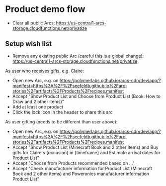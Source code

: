 # Product demo flow

 * Clear all public Arcs: https://us-central1-arcs-storage.cloudfunctions.net/privatize


## Setup wish list

 * Remove any existing public Arc (careful this is a global change): https://us-central1-arcs-storage.cloudfunctions.net/privatize

As user who receives gifts, e.g. Claire:

 * Open new Arc, e.g. on    https://polymerlabs.github.io/arcs-cdn/dev/app/?manifest=https%3A%2F%2Fseefeldb.github.io%2Farc-stories%2Fartifacts%2FProducts%2Frecipes.manifest
 * Accept "Show Product List and Choose from Product List (Book: How to Draw and 2 other items)"
 * Add at least one product
 * Click the lock icon in the header to share this arc

As user gifting (needs to be different than user above):

 * Open new Arc, e.g. on https://polymerlabs.github.io/arcs-cdn/dev/app/?manifest=https%3A%2F%2Fseefeldb.github.io%2Farc-stories%2Fartifacts%2FProducts%2Frecipes.manifest
 * Accept "Show Product List (Minecraft Book and 2 other items) and Buy gifts for Claire's {occasion} in {timeframe} and Estimate arrival dates for Product List"
 * Accept "Choose from Products recommended based on ..."
 * Accept "Check manufacturer information for Product List (Minecraft Book and 2 other items) and Poweronics manufacturer information Product List"
